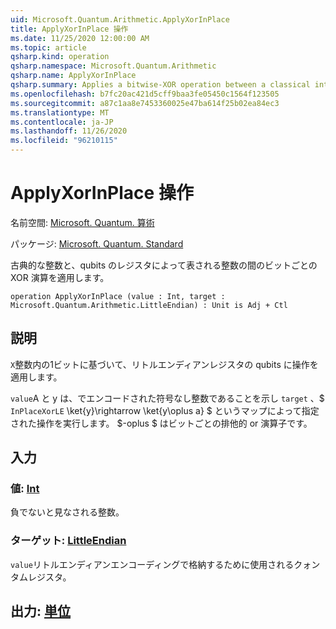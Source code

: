 ```yaml
---
uid: Microsoft.Quantum.Arithmetic.ApplyXorInPlace
title: ApplyXorInPlace 操作
ms.date: 11/25/2020 12:00:00 AM
ms.topic: article
qsharp.kind: operation
qsharp.namespace: Microsoft.Quantum.Arithmetic
qsharp.name: ApplyXorInPlace
qsharp.summary: Applies a bitwise-XOR operation between a classical integer and an integer represented by a register of qubits.
ms.openlocfilehash: b7fc20ac421d5cff9baa3fe05450c1564f123505
ms.sourcegitcommit: a87c1aa8e7453360025e47ba614f25b02ea84ec3
ms.translationtype: MT
ms.contentlocale: ja-JP
ms.lasthandoff: 11/26/2020
ms.locfileid: "96210115"
---
```

# <a name="applyxorinplace-operation"></a>ApplyXorInPlace 操作

名前空間: [Microsoft. Quantum. 算術](xref:Microsoft.Quantum.Arithmetic)

パッケージ: [Microsoft. Quantum. Standard](https://nuget.org/packages/Microsoft.Quantum.Standard)


古典的な整数と、qubits のレジスタによって表される整数の間のビットごとの XOR 演算を適用します。

```qsharp
operation ApplyXorInPlace (value : Int, target : Microsoft.Quantum.Arithmetic.LittleEndian) : Unit is Adj + Ctl
```


## <a name="description"></a>説明

`X`整数内の1ビットに基づいて、リトルエンディアンレジスタの qubits に操作を適用します。

`value`A と y は、でエンコードされた符号なし整数であることを示し `target` 、$ `InPlaceXorLE` \ket{y}\rightarrow \ket{y\oplus a} $ というマップによって指定された操作を実行します。 $-oplus $ はビットごとの排他的 or 演算子です。

## <a name="input"></a>入力

### <a name="value--int"></a>値: [Int](xref:microsoft.quantum.lang-ref.int)

負でないと見なされる整数。


### <a name="target--littleendian"></a>ターゲット: [LittleEndian](xref:Microsoft.Quantum.Arithmetic.LittleEndian)

`value`リトルエンディアンエンコーディングで格納するために使用されるクォンタムレジスタ。



## <a name="output--unit"></a>出力: [単位](xref:microsoft.quantum.lang-ref.unit)


